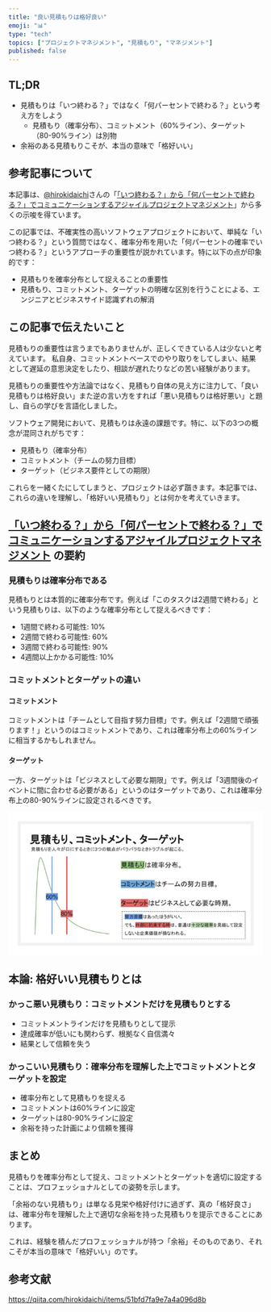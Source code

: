 ```yaml
---
title: "良い見積もりは格好良い"
emoji: "📊"
type: "tech"
topics: ["プロジェクトマネジメント", "見積もり", "マネジメント"]
published: false
---
```


## TL;DR

- 見積もりは「いつ終わる？」ではなく「何パーセントで終わる？」という考え方をしよう
    - 見積もり（確率分布）、コミットメント（60%ライン）、ターゲット（80-90%ライン）は別物
- 余裕のある見積もりこそが、本当の意味で「格好いい」

## 参考記事について

本記事は、[@hirokidaichi](https://qiita.com/hirokidaichi)さんの「[「いつ終わる？」から「何パーセントで終わる？」でコミュニケーションするアジャイルプロジェクトマネジメント](https://qiita.com/hirokidaichi/items/51bfd7fa9e7a4a096d8b)」から多くの示唆を得ています。

この記事では、不確実性の高いソフトウェアプロジェクトにおいて、単純な「いつ終わる？」という質問ではなく、確率分布を用いた「何パーセントの確率でいつ終わる？」というアプローチの重要性が説かれています。特に以下の点が印象的です：

- 見積もりを確率分布として捉えることの重要性
- 見積もり、コミットメント、ターゲットの明確な区別を行うことによる、エンジニアとビジネスサイド認識ずれの解消

## この記事で伝えたいこと

見積もりの重要性は言うまでもありませんが、正しくできている人は少ないと考えています。
私自身、コミットメントベースでのやり取りをしてしまい、結果として遅延の意思決定をしたり、相談が遅れたりなどの苦い経験があります。

見積もりの重要性や方法論ではなく、見積もり自体の見え方に注力して、「良い見積もりは格好良い」また逆の言い方をすれば「悪い見積もりは格好悪い」と題し、自らの学びを言語化しました。

ソフトウェア開発において、見積もりは永遠の課題です。特に、以下の3つの概念が混同されがちです：

- 見積もり（確率分布）
- コミットメント（チームの努力目標）
- ターゲット（ビジネス要件としての期限）

これらを一緒くたにしてしまうと、プロジェクトは必ず躓きます。本記事では、これらの違いを理解し、「格好いい見積もり」とは何かを考えていきます。

## [「いつ終わる？」から「何パーセントで終わる？」でコミュニケーションするアジャイルプロジェクトマネジメント](https://qiita.com/hirokidaichi/items/51bfd7fa9e7a4a096d8b) の要約


### 見積もりは確率分布である

見積もりとは本質的に確率分布です。例えば「このタスクは2週間で終わる」という見積もりは、以下のような確率分布として捉えるべきです：

- 1週間で終わる可能性: 10%
- 2週間で終わる可能性: 60%
- 3週間で終わる可能性: 90%
- 4週間以上かかる可能性: 10%

### コミットメントとターゲットの違い

#### コミットメント
コミットメントは「チームとして目指す努力目標」です。例えば「2週間で頑張ります！」というのはコミットメントであり、これは確率分布上の60%ラインに相当するかもしれません。

#### ターゲット
一方、ターゲットは「ビジネスとして必要な期限」です。例えば「3週間後のイベントに間に合わせる必要がある」というのはターゲットであり、これは確率分布上の80-90%ラインに設定されるべきです。

![見積もり、コミットメント、ターゲットの関係性](/images/estimate.png)

## 本論: 格好いい見積もりとは

### かっこ悪い見積もり：コミットメントだけを見積もりとする
- コミットメントラインだけを見積もりとして提示
- 達成確率が低いにも関わらず、根拠なく自信満々
- 結果として信頼を失う

### かっこいい見積もり：確率分布を理解した上でコミットメントとターゲットを設定
- 確率分布として見積もりを捉える
- コミットメントは60%ラインに設定
- ターゲットは80-90%ラインに設定
- 余裕を持った計画により信頼を獲得

## まとめ

見積もりを確率分布として捉え、コミットメントとターゲットを適切に設定することは、プロフェッショナルとしての姿勢を示します。

「余裕のない見積もり」は単なる見栄や格好付けに過ぎず、真の「格好良さ」は、確率分布を理解した上で適切な余裕を持った見積もりを提示できることにあります。

これは、経験を積んだプロフェッショナルが持つ「余裕」そのものであり、それこそが本当の意味で「格好いい」のです。

## 参考文献

https://qiita.com/hirokidaichi/items/51bfd7fa9e7a4a096d8b

